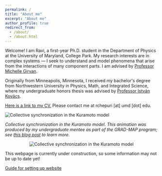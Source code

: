 ```yaml
---
permalink: /
title: "About me"
excerpt: "About me"
author_profile: true
redirect_from: 
  - /about/
  - /about.html
---
```


Welcome! I am Ravi, a first-year Ph.D. student in the Department of Physics at the University of Maryland, College Park. My research interests are in complex systems — I seek to understand and model phenomena that arise from the interactions of many component parts. I am advised by [Professor Michelle Girvan](https://sites.google.com/umd.edu/networks/home).

Originally from Minneapolis, Minnesota, I received my bachelor's degree from Northwestern University in Physics, Math, and Integrated Science, where my undergraduate honors thesis was advised by [Professor István Kovács](https://sites.northwestern.edu/kovacslab/).

[Here is a link to my CV.](https://ravi-chepuri.github.io/cv/) Please contact me at rchepuri \[at\] umd \[dot\] edu.

![Collective synchronization in the Kuramoto model](https://imgur.com/4aeM2Jn.gif)

*Collective synchronization in the Kuramoto model. This animation was produced by my undergraduate mentee as part of the GRAD-MAP program; see [this blog post]() to learn more.*

<p align="center">
  <img src="https://imgur.com/4aeM2Jn.gif" alt="Collective synchronization in the Kuramoto model"/>
</p>


This webpage is currently under construction, so some information may not be up to date yet!

[Guide for setting up website](https://academicpages.github.io)

